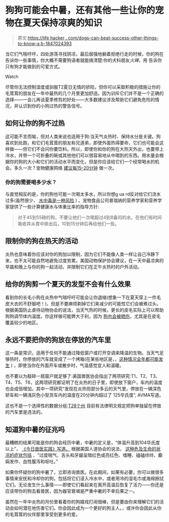 # 狗狗可能会中暑，还有其他一些让你的宠物在夏天保持凉爽的知识

> 原文:[https://life hacker . com/dogs-can-beat-success-other-things-to-know-a b-1847024393](https://lifehacker.com/dogs-can-suffer-heatstroke-and-other-things-to-know-ab-1847024393)

当它们气喘吁吁，四处游荡寻找阴凉，最后倔强地躺着拒绝行走的时候，你的狗在告诉你一些事情，你大概不需要狗语者就能搞清楚:你的犬科朋友*火辣*，用 告诉你只有狗才能做到的可爱方式。

Watch

尽管你无法控制湿度或驯服T2夏日无情的骄阳，但你可以采取积极的措施让你的毛茸茸的朋友在一年中最热的几个月里更加舒适。因为训斥它们并不是一个正确的选择——一会儿再谈夏季修剪的好处——大多数建议涉及帮助它们避免危险的情况，并认识到你的小狗过热的警告信号。

## 如何让你的狗不过热

这可能不言而喻，但对人类来说也适用于狗:当天气炎热时、保持水分是关键。狗喜欢到处跑，和它们毛茸茸的朋友称兄道弟，即使外面热得要命，它们也可能会这样做——但它们不会问你要饮料。所以，即使你和你的狗在大热天外出，也要带上冷水，并带一个可折叠的碗或其他他们可以很容易地从中喝到的东西。用水量会根据你的狗的大小和它们的活动水平而变化，但是你应该给它们一个经常喝水的机会。多久一次？宠物健康网络 [建议每15–20分钟](https://www.pethealthnetwork.com/dog-health/dog-checkups-preventive-care/summertime-dehydration-and-your-dog) 做一次。

### 你的狗需要喝多少水？

与直觉相反的是，你的狗也可能一次喝太多水，所以你想g ua rd反对给它们浇水过多(虽然很少， [水中毒是一种风险](https://thebark.com/content/danger-water-intoxication) ) 。宠物食品公司普瑞纳的营养学家和营养学家提供了一些计算健康水与体重比率的指导方针:

> 对于45到55磅的狗，不要让他们一次喝超过4到8盎司的水。在他们有时间吸收并从胃中排出后，10到15分钟后再给他们一些。

## **限制你的狗在热天的活动**

炎热也意味着你应该对你的狗加以限制，因为它们不能像人类一样让自己冷静下来，也不太可能自然地避免过度劳累。美国动物保护协会建议，在一天中最凉爽的早晨和晚上与你的狗一起活动，并限制它们在正午炎热时的户外活动。

## 给你的狗剪一个夏天的发型不会有什么效果

看到你的长毛小狗在炎热中气喘吁吁可能会让你退缩(想象一下在夏天穿上一件毛皮大衣的不舒服吧！)，但是不要麻烦剃掉它们来减少的可能性它们会被煮过头。根据美国防止虐待动物协会的说法，当天气热的时候，更长的皮毛实际上可以帮助狗狗调节体内温度。你这样做可能弊大于利，因为 [狗也会被晒伤](https://www.allaboutpetsprovo.com/dog-sunburn.html)，尤其是在皮毛覆盖较少的地区。

## 永远不要把你的狗放在停放的汽车里

这一条是常识，适用于任何不能通过降低窗户或打开空调来降温的生物。当天气足够热时，你停放的汽车就变成了一个烤箱(在某些地区是，，[这种情况全年都可能发生](https://www.webmd.com/children/news/20140724/cars-children-heatstroke-deaths) ) ，即使当你在外面开车或散步时，气温感觉宜人和温暖。

也不要以为敲碎一扇窗户就足够了:美国兽医协会指出了两项研究:T1、T2、T3、T4、T5、T6，这两项研究都证明了在炎热的日子里，即使放下窗户，车内的温度也会成倍增加。其中一项研究“发现在炎热但部分多云的天气里，停放在一辆深色轿车和一辆浅灰色小型货车内的温度在20分钟内超过了 125华氏度”, AVMA写道。

这也不是一个选择性的数据分组:[T28个州](https://www.animallaw.info/topic/table-state-laws-protect-animals-left-parked-vehicles) 目前有法律明文规定把狗单独留在停放的汽车里是违法的。

## 知道狗中暑的征兆吗

最糟糕的结果可能是你的狗会经历中暑，中暑的定义是，“体温升高到104华氏度以上”， [《今日兽医实践》写道。](https://todaysveterinarypractice.com/todays-technician-heatstroke-in-dogs/#:~:text=Heatstroke%20is%20a%20common%20problem,a%20spectrum%20of%20systemic%20signs.) 根据美国人道协会的说法， [这种危及生命的状况的症状包括](https://www.americanhumane.org/blog/summer-pet-safety-tips-from-american-humane) 、“过度喘气、舌头和牙龈呈暗红色或亮红色、嗜睡、磕磕绊绊、癫痫发作、血性腹泻和呕吐。”

如果你怀疑你的狗中暑了，立即咨询兽医。在此期间，如果有必要，你可以做很多事情来安抚和冷却你的狗，包括将它们浸入冷水中，或者用冷的湿毛巾或海绵擦拭它们。无论发生什么事情——即使它们看起来在离开高温后恢复了活力——你还是应该带你的狗去看兽医，因为器官衰竭是严重中暑的不幸后果之一。

虽然在一年中炎热的月份里看着你的狗嬉戏打闹很棒，但是要由你来理解它们的活动会如何潜在地伤害它们。你会因此成为一个更好的狗主人，，或许你会因此从你的毛茸茸的伙伴那里享受到更多的爱。